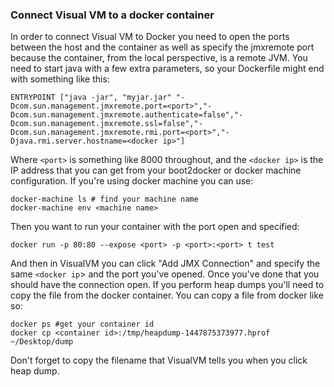 ### Connect Visual VM to a docker container

In order to connect Visual VM to Docker you need to open the ports 
between the host and the container as well as specify the jmxremote
port because the container, from the local perspective, is a remote 
JVM. You need to start java with a few extra parameters, so your 
Dockerfile might end with something like this:


	ENTRYPOINT ["java -jar", "myjar.jar" "-Dcom.sun.management.jmxremote.port=<port>","-Dcom.sun.management.jmxremote.authenticate=false","-Dcom.sun.management.jmxremote.ssl=false","-Dcom.sun.management.jmxremote.rmi.port=<port>","-Djava.rmi.server.hostname=<docker ip>"]

Where `<port>` is something like 8000 throughout, and the `<docker ip>` 
is the IP address that you can get from your boot2docker or docker machine
configuration. If you're using docker machine you can use: 

	docker-machine ls # find your machine name
	docker-machine env <machine name>

Then you want to run your container with the port open and specified: 

	docker run -p 80:80 --expose <port> -p <port>:<port> t test 

And then in VisualVM you can click "Add JMX Connection" and specify 
the same `<docker ip`> and the port you've opened. Once you've done 
that you should have the connection open. If you perform heap dumps 
you'll need to copy the file from the docker container. You can copy 
a file from docker like so:

	docker ps #get your container id
	docker cp <container id>:/tmp/heapdump-1447875373977.hprof ~/Desktop/dump

Don't forget to copy the filename that VisualVM tells you when you 
click heap dump.
